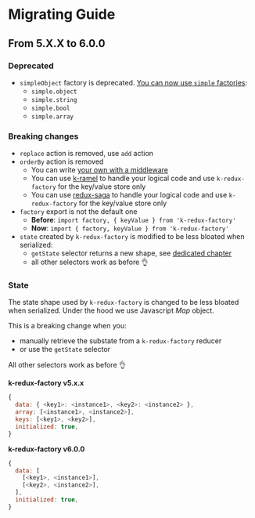 # Migrating Guide
## From 5.X.X to 6.0.0
### Deprecated
 - `simpleObject` factory is deprecated. [You can now use `simple` factories](./TYPES.md):
    * `simple.object`
    * `simple.string`
    * `simple.bool`
    * `simple.array`

### Breaking changes
 - `replace` action is removed, use `add` action
 - `orderBy` action is removed
    * You can write [your own with a middleware](./README.md#example-we-create-a-middleware-but-we-modify-action-and-state-)
    * You can use [k-ramel](https://github.com/alakarteio/k-ramel) to handle your logical code and use `k-redux-factory` for the key/value store only
    * You can use [redux-saga](https://github.com/redux-saga/redux-saga) to handle your logical code and use `k-redux-factory` for the key/value store only
 - `factory` export is not the default one
    * **Before**: `import factory, { keyValue } from 'k-redux-factory'`
    * **Now**: `import { factory, keyValue } from 'k-redux-factory'`
 - `state` created by `k-redux-factory` is modified to be less bloated when serialized:
    * `getState` selector returns a new shape, see [dedicated chapter](#state)
    * all other selectors work as before 👌

### State
The state shape used by `k-redux-factory` is changed to be less bloated when serialized.
Under the hood we use Javascript *Map* object.

This is a breaking change when you:
 - manually retrieve the substate from a `k-redux-factory` reducer
 - or use the `getState` selector

All other selectors work as before 👌

**k-redux-factory v5.x.x**
```js
{
  data: { <key1>: <instance1>, <key2>: <instance2> },
  array: [<instance1>, <instance2>],
  keys: [<key1>, <key2>],
  initialized: true,
}
```

**k-redux-factory v6.0.0**
```js
{
  data: [
    [<key1>, <instance1>],
    [<key2>, <instance2>],
  ],
  initialized: true,
}
```
